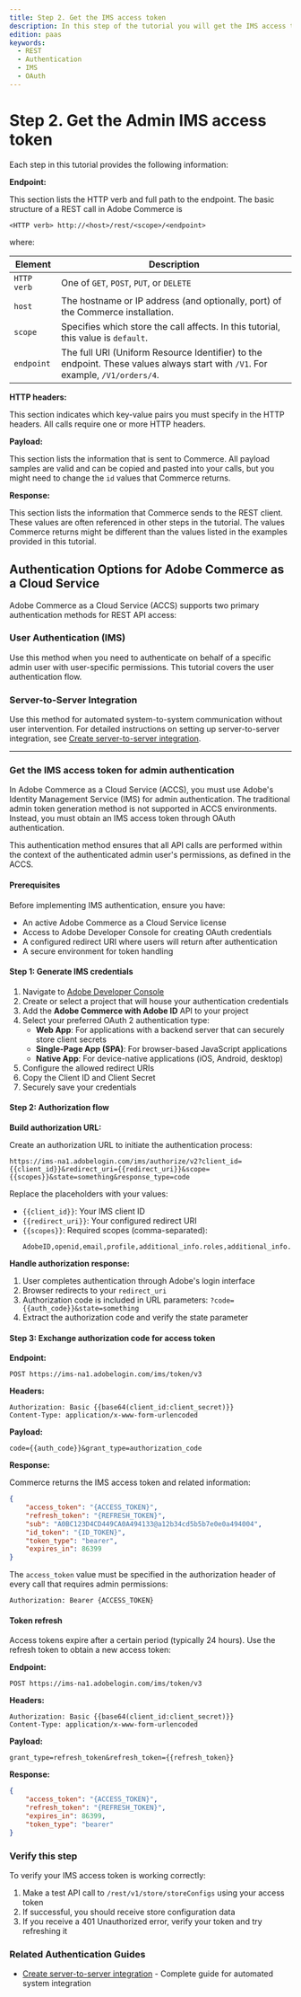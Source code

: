 ```yaml
---
title: Step 2. Get the IMS access token
description: In this step of the tutorial you will get the IMS access token for Rest API authentication
edition: paas
keywords:
  - REST
  - Authentication
  - IMS
  - OAuth
--- 
```

 
# Step 2. Get the Admin IMS access token

Each step in this tutorial provides the following information:

**Endpoint:**

This section lists the HTTP verb and full path to the endpoint. The basic structure of a REST call in Adobe Commerce is

`<HTTP verb> http://<host>/rest/<scope>/<endpoint>`

where:

Element | Description
--- | ---
`HTTP verb` | One of `GET`, `POST`, `PUT`, or `DELETE`
`host` | The hostname or IP address (and optionally, port) of the Commerce installation.
`scope` | Specifies which store the call affects. In this tutorial, this value is `default`.
`endpoint` | The full URI (Uniform Resource Identifier) to the endpoint. These values always start with `/V1`. For example, `/V1/orders/4`.

**HTTP headers:**

This section indicates which key-value pairs you must specify in the HTTP headers. All calls require one or more HTTP headers.

**Payload:**

This section lists the information that is sent to Commerce. All payload samples are valid and can be copied and pasted into your calls, but you might need to change the `id` values that Commerce returns.

**Response:**

This section lists the information that Commerce sends to the REST client. These values are often referenced in other steps in the tutorial. The values Commerce returns might be different than the values listed in the examples provided in this tutorial.

## Authentication Options for Adobe Commerce as a Cloud Service

Adobe Commerce as a Cloud Service (ACCS) supports two primary authentication methods for REST API access:

### User Authentication (IMS)
Use this method when you need to authenticate on behalf of a specific admin user with user-specific permissions. This tutorial covers the user authentication flow.

### Server-to-Server Integration
Use this method for automated system-to-system communication without user intervention. For detailed instructions on setting up server-to-server integration, see [Create server-to-server integration](../prerequisite-tasks/create-accs-integration.md).

---

### Get the IMS access token for admin authentication

In Adobe Commerce as a Cloud Service (ACCS), you must use Adobe's Identity Management Service (IMS) for admin authentication. The traditional admin token generation method is not supported in ACCS environments. Instead, you must obtain an IMS access token through OAuth authentication.

This authentication method ensures that all API calls are performed within the context of the authenticated admin user's permissions, as defined in the ACCS.

#### Prerequisites

Before implementing IMS authentication, ensure you have:

- An active Adobe Commerce as a Cloud Service license
- Access to Adobe Developer Console for creating OAuth credentials
- A configured redirect URI where users will return after authentication
- A secure environment for token handling

#### Step 1: Generate IMS credentials

1. Navigate to [Adobe Developer Console](https://developer.adobe.com/console)
2. Create or select a project that will house your authentication credentials
3. Add the **Adobe Commerce with Adobe ID** API to your project
4. Select your preferred OAuth 2 authentication type:
   - **Web App**: For applications with a backend server that can securely store client secrets
   - **Single-Page App (SPA)**: For browser-based JavaScript applications  
   - **Native App**: For device-native applications (iOS, Android, desktop)
5. Configure the allowed redirect URIs
6. Copy the Client ID and Client Secret
7. Securely save your credentials

#### Step 2: Authorization flow

**Build authorization URL:**

Create an authorization URL to initiate the authentication process:

```
https://ims-na1.adobelogin.com/ims/authorize/v2?client_id={{client_id}}&redirect_uri={{redirect_uri}}&scope={{scopes}}&state=something&response_type=code
```

Replace the placeholders with your values:

- `{{client_id}}`: Your IMS client ID
- `{{redirect_uri}}`: Your configured redirect URI
- `{{scopes}}`: Required scopes (comma-separated):
  ```
  AdobeID,openid,email,profile,additional_info.roles,additional_info.projectedProductContext
  ```

**Handle authorization response:**

1. User completes authentication through Adobe's login interface
2. Browser redirects to your `redirect_uri`
3. Authorization code is included in URL parameters: `?code={{auth_code}}&state=something`
4. Extract the authorization code and verify the state parameter

#### Step 3: Exchange authorization code for access token

**Endpoint:**

`POST https://ims-na1.adobelogin.com/ims/token/v3`

**Headers:**

```
Authorization: Basic {{base64(client_id:client_secret)}}
Content-Type: application/x-www-form-urlencoded
```

**Payload:**

```
code={{auth_code}}&grant_type=authorization_code
```

**Response:**

Commerce returns the IMS access token and related information:

```json
{
    "access_token": "{ACCESS_TOKEN}",
    "refresh_token": "{REFRESH_TOKEN}",
    "sub": "A0BC123D4CD449CA0A494133@a12b34cd5b5b7e0e0a494004",
    "id_token": "{ID_TOKEN}",
    "token_type": "bearer",
    "expires_in": 86399
}
```

The `access_token` value must be specified in the authorization header of every call that requires admin permissions:

```
Authorization: Bearer {ACCESS_TOKEN}
```

#### Token refresh

Access tokens expire after a certain period (typically 24 hours). Use the refresh token to obtain a new access token:

**Endpoint:**

`POST https://ims-na1.adobelogin.com/ims/token/v3`

**Headers:**

```
Authorization: Basic {{base64(client_id:client_secret)}}
Content-Type: application/x-www-form-urlencoded
```

**Payload:**

```
grant_type=refresh_token&refresh_token={{refresh_token}}
```

**Response:**

```json
{
    "access_token": "{ACCESS_TOKEN}",
    "refresh_token": "{REFRESH_TOKEN}",
    "expires_in": 86399,
    "token_type": "bearer"
}
```

### Verify this step

To verify your IMS access token is working correctly:

1. Make a test API call to `/rest/v1/store/storeConfigs` using your access token
2. If successful, you should receive store configuration data
3. If you receive a 401 Unauthorized error, verify your token and try refreshing it

### Related Authentication Guides

- [Create server-to-server integration](../prerequisite-tasks/create-accs-integration.md) - Complete guide for automated system integration

